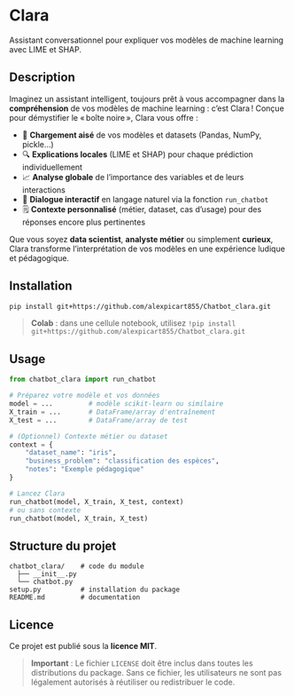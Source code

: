 # Clara

Assistant conversationnel pour expliquer vos modèles de machine learning avec LIME et SHAP.

## Description

Imaginez un assistant intelligent, toujours prêt à vous accompagner dans la **compréhension** de vos modèles de machine learning : c’est Clara ! Conçue pour démystifier le « boîte noire », Clara vous offre :

- 🚀 **Chargement aisé** de vos modèles et datasets (Pandas, NumPy, pickle…)
- 🔍 **Explications locales** (LIME et SHAP) pour chaque prédiction individuellement
- 📈 **Analyse globale** de l’importance des variables et de leurs interactions
- 💬 **Dialogue interactif** en langage naturel via la fonction `run_chatbot`
- 🗒️ **Contexte personnalisé** (métier, dataset, cas d’usage) pour des réponses encore plus pertinentes

Que vous soyez **data scientist**, **analyste métier** ou simplement **curieux**, Clara transforme l’interprétation de vos modèles en une expérience ludique et pédagogique.

## Installation

```bash
pip install git+https://github.com/alexpicart855/Chatbot_clara.git
```

> **Colab** : dans une cellule notebook, utilisez `!pip install git+https://github.com/alexpicart855/Chatbot_clara.git`

## Usage

```python
from chatbot_clara import run_chatbot

# Préparez votre modèle et vos données
model = ...         # modèle scikit-learn ou similaire
X_train = ...       # DataFrame/array d'entraînement
X_test = ...        # DataFrame/array de test

# (Optionnel) Contexte métier ou dataset
context = {
    "dataset_name": "iris",
    "business_problem": "classification des espèces",
    "notes": "Exemple pédagogique"
}

# Lancez Clara
run_chatbot(model, X_train, X_test, context)
# ou sans contexte
run_chatbot(model, X_train, X_test)
```

## Structure du projet

```
chatbot_clara/    # code du module
  ├── __init__.py
  └── chatbot.py
setup.py          # installation du package
README.md         # documentation
```

## Licence

Ce projet est publié sous la **licence MIT**.

> **Important** : Le fichier `LICENSE` doit être inclus dans toutes les distributions du package. Sans ce fichier, les utilisateurs ne sont pas légalement autorisés à réutiliser ou redistribuer le code.

